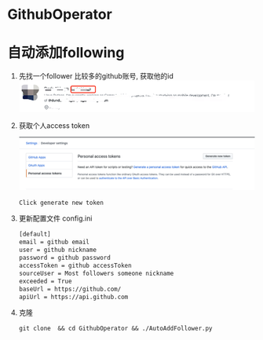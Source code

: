 # GithubOperator

# 自动添加following
1. 先找一个follower 比较多的github账号, 获取他的id
    ![githubNickname.png](image/githubNickname.png)

2. 获取个人access token

    ![PersonalAccessTokens.png](image/PersonalAccessTokens.png)

    ```
    Click generate new token
    ```
   
3. 更新配置文件 config.ini
    ```
    [default]
    email = github email
    user = github nickname
    password = github password
    accessToken = github accessToken
    sourceUser = Most followers someone nickname
    exceeded = True 
    baseUrl = https://github.com/
    apiUrl = https://api.github.com
    ```

4. 克隆
    ```
    git clone  && cd GithubOperator && ./AutoAddFollower.py
    ```
